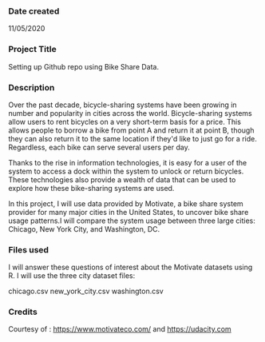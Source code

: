 ### Date created
11/05/2020

### Project Title
Setting up Github repo using Bike Share Data.

### Description
Over the past decade, bicycle-sharing systems have been growing in number and popularity in cities across the world.
Bicycle-sharing systems allow users to rent bicycles on a very short-term basis for a price.
This allows people to borrow a bike from point A and return it at point B, though they can also return it to the same location 
if they'd like to just go for a ride. Regardless, each bike can serve several users per day.

Thanks to the rise in information technologies, it is easy for a user of the system to access a dock within the system to unlock or return bicycles.
These technologies also provide a wealth of data that can be used to explore how these bike-sharing systems are used.

In this project, I will use data provided by Motivate, a bike share system provider for many major cities in the United States,
to uncover bike share usage patterns.I will compare the system usage between three large cities: Chicago, New York City, and Washington, DC.

### Files used
I will answer these questions of interest about the Motivate datasets using R. 
I will use the three city dataset files:

chicago.csv
new_york_city.csv
washington.csv

### Credits
Courtesy of :
https://www.motivateco.com/ and 
https://udacity.com

